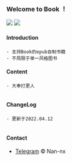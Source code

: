 ### Welcome to Book ！

  <p align="left">
 	<img src='https://img.shields.io/badge/Book-v1.0-blue'>  <img src='https://img.shields.io/badge/by-Nan--nx-green'>
 	</p>
 


 #### Introduction
  ```
  - 支持Book的epub自制书籍
  - 不局限于单一风格图书
  ```
  
 #### Content
  ```	
  - 大奉打更人
 	
  ```
 #### ChangeLog
  
  ```	
  - 更新于2022.04.12
 	
  ```


 #### Contact

  - [Telegram](https://t.me/Nan_nx) © Nan-nx
 
 
 
